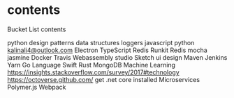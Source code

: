 # contents
Bucket List contents

python
design patterns
data structures
loggers
javascript
python
kalinali4@outlook.com
Electron
TypeScript
Redis
Runkit
Redis
mocha
jasmine
Docker
Travis
Webassembly studio
Sketch ui design
Maven
Jenkins
Yarn
Go Language
Swift
Rust
MongoDB
Machine Learning
https://insights.stackoverflow.com/survey/2017#technology
https://octoverse.github.com/
get .net core installed
Microservices
Polymer.js
Webpack